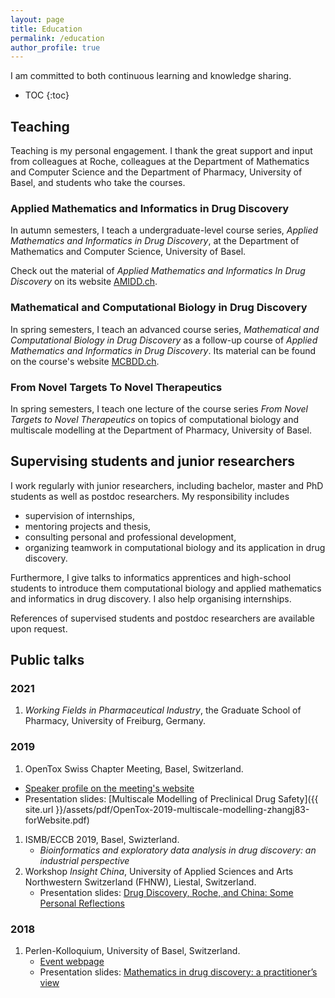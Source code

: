 ```yaml
---
layout: page
title: Education
permalink: /education
author_profile: true
---
```


I am committed to both continuous learning and knowledge sharing.

* TOC
{:toc}

## Teaching

Teaching is my personal engagement. I thank the great support and input from
colleagues at Roche, colleagues at the Department of Mathematics and Computer
Science and the Department of Pharmacy, University of Basel, and students who
take the courses.

### Applied Mathematics and Informatics in Drug Discovery

In autumn semesters, I teach a undergraduate-level course series, *Applied
Mathematics and Informatics in Drug Discovery*, at the Department of Mathematics
and Computer Science, University of Basel.

Check out the material of *Applied Mathematics and Informatics In Drug
Discovery* on its website [AMIDD.ch](http://amidd.ch).

### Mathematical and Computational Biology in Drug Discovery

In spring semesters, I teach an advanced course series, *Mathematical and
Computational Biology in Drug Discovery* as a follow-up course of *Applied
Mathematics and Informatics in Drug Discovery*. Its material can be found on the
course's website [MCBDD.ch](http://mcbdd.ch).

### From Novel Targets To Novel Therapeutics

In spring semesters, I teach one lecture of the course series *From Novel
Targets to Novel Therapeutics* on topics of computational biology and multiscale
modelling at the Department of Pharmacy, University of Basel.

## Supervising students and junior researchers

I work regularly with junior researchers, including bachelor, master and PhD
students as well as postdoc researchers. My responsibility includes

* supervision of internships,
* mentoring projects and thesis,
* consulting personal and professional development,
* organizing teamwork in computational biology and its application in drug discovery.

Furthermore, I give talks to informatics apprentices and high-school students to
introduce them computational biology and applied mathematics and informatics in
drug discovery. I also help organising internships.

References of supervised students and postdoc researchers are available upon
request.

## Public talks

### 2021

1. *Working Fields in Pharmaceutical Industry*, the Graduate School of
   Pharmacy, University of Freiburg, Germany.

### 2019

1. OpenTox Swiss Chapter Meeting, Basel, Switzerland.
  * [Speaker profile on the meeting's
    website](https://opentox.net/Jitao-David-Zhang)
  * Presentation slides: [Multiscale Modelling of Preclinical Drug Safety]({{ site.url
    }}/assets/pdf/OpenTox-2019-multiscale-modelling-zhangj83-forWebsite.pdf)
1. ISMB/ECCB 2019, Basel, Swizterland.
   * *Bioinformatics and exploratory data analysis in drug discovery: an
   industrial perspective*
2. Workshop *Insight China*, University of Applied Sciences and Arts Northwestern
   Switzerland (FHNW), Liestal, Switzerland.
   * Presentation slides: [Drug Discovery, Roche, and China: Some Personal
     Reflections](https://accio.github.io/assets/pdf/DrugDiscovery-Roche-China-JitaoDavidZhang-Feb2019-FHNW-final-animationSplit.pdf)

### 2018

1. Perlen-Kolloquium, University of Basel, Switzerland.
   * [Event webpage](https://dmi.unibas.ch/de/aktuelles/vergangene-veranstaltungen/detail/news/perlen-kolloquium-dr-jitao-david-zhang-f-hoffmann-la-roche-ag-basel/)
   * Presentation
     slides: [Mathematics in drug discovery: a practitioner’s view](https://dmi.unibas.ch/fileadmin/user_upload/dmi/Forschung/Mathematik/Perlenkolloquium/colloquium-zhang-20181009-slides.pdf)
